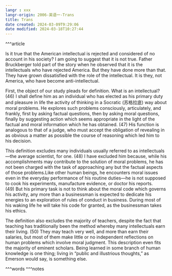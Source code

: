 ```yaml
---
langr : xxx
langr-origin: 2006-英语一-Trans
title: Trans
date created: 2024-03-09T9:29:06
date modified: 2024-03-18T10:27:44
---
```


^^^article

Is it true that the American intellectual is rejected and considered of no account in his society? I am going to suggest that it is not true. Father Bruckberger told part of the story when he observed that it is the intellectuals who have rejected America. But they have done more than that. They have grown dissatisfied with the role of the intellectual. It is they, not America, who have become anti-intellectual.

First, the object of our study pleads for definition. What is an intellectual? (46) I shall define him as an individual who has elected as his primary duty and pleasure in life the activity of thinking in a Socratic (苏格拉底) way about moral problems. He explores such problems consciously, articulately, and frankly, first by asking factual questions, then by asking moral questions, finally by suggesting action which seems appropriate in the light of the factual and moral information which he has obtained. (47) His function is analogous to that of a judge, who must accept the obligation of revealing in as obvious a matter as possible the course of reasoning which led him to his decision.

This definition excludes many individuals usually referred to as intellectuals—the average scientist, for one. (48) I have excluded him because, while his accomplishments may contribute to the solution of moral problems, he has not been charged with the task of approaching any but the factual aspects of those problems.Like other human beings, he encounters moral issues even in the everyday performance of his routine duties—he is not supposed to cook his experiments, manufacture evidence, or doctor his reports. (49) But his primary task is not to think about the moral code which governs his activity, any more than a businessman is expected to dedicate his energies to an exploration of rules of conduct in business. During most of his waking life he will take his code for granted, as the businessman takes his ethics.

The definition also excludes the majority of teachers, despite the fact that teaching has traditionally been the method whereby many intellectuals earn their living. (50) They may teach very well, and more than earn their salaries, but most of them make little or no independent reflections on human problems which involve moral judgment. This description even fits the majority of eminent scholars. Being learned in some branch of human knowledge is one thing; living in “public and illustrious thoughts,” as Emerson would say, is something else.




^^^words
^^^notes

